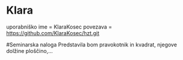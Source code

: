 # Klara
uporabniško ime = KlaraKosec
povezava = https://github.com/KlaraKosec/hzt.git

#Seminarska naloga
Predstavila bom pravokotnik in kvadrat, njegove dolžine ploščino,...
